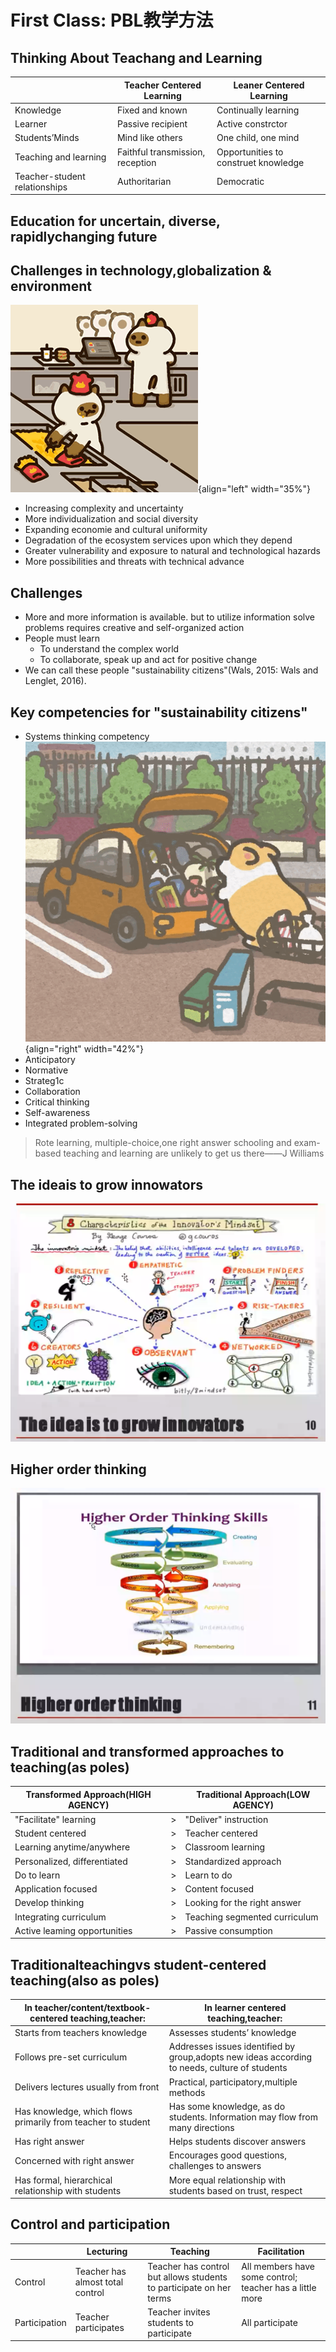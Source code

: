 # First Class: PBL教学方法
## Thinking About Teachang and Learning

| |Teacher Centered Learning|Leaner Centered Learning|
|-|-|-|
|Knowledge|Fixed and known|Continually learning|
|Learner|Passive recipient|Active constrctor|
|Students’Minds|Mind like others|One child, one mind|
|Teaching and learning|Faithful transmission, reception|Opportunities to construet knowledge|
|Teacher-student relationships|Authoritarian|Democratic|

## Education for uncertain, diverse, rapidlychanging future
## Challenges in technology,globalization & environment
![1.gif](1.gif){align="left" width="35%"}

 - Increasing complexity and uncertainty
 - More individualization and social diversity
 - Expanding economie and cultural uniformity
 - Degradation of the ecosystem services upon which they depend
 - Greater vulnerability and exposure to natural and technological hazards
 - More possibilities and threats with technical advance
## Challenges
 - More and more information is available. but to utilize information solve problems requires creative and self-organized action
 - People must learn
     - To understand the complex world
     - To collaborate, speak up and act for positive change
 - We can call these people "sustainability citizens"(Wals, 2015: Wals and Lenglet, 2016).
## Key competencies for "sustainability citizens"
 - Systems thinking competency![2.gif](2.gif){align="right" width="42%"}
 - Anticipatory
 - Normative
 - Strateg1c
 - Collaboration
 - Critical thinking
 - Self-awareness
 - Integrated problem-solving

> Rote learning, multiple-choice,one right answer schooling and exam-based teaching and learning are unlikely to get us there——J Williams
## The ideais to grow innowators
![思维导图.png](思维导图.png)
## Higher order thinking
![学习层级.png](学习层级.png)
## Traditional and transformed approaches to teaching(as poles)

|Transformed Approach(HIGH AGENCY)||Traditional Approach(LOW AGENCY)|
|-|-|-|
|"Facilitate" learning|>|"Deliver" instruction|
|Student centered|>|Teacher centered|
|Learning anytime/anywhere|>|Classroom learning|
|Personalized, differentiated|>|Standardized approach|
|Do to learn|>|Learn to do|
|Application focused|>|Content focused|
|Develop thinking|>|Looking for the right answer|
|Integrating curriculum|>|Teaching segmented curriculum|
|Active leaming opportunities|>|Passive consumption|

## Traditionalteachingvs student-centered teaching(also as poles)

|In teacher/content/textbook-centered teaching,teacher:|In learner centered teaching,teacher:|
|-|-|
|Starts from teachers  knowledge|Assesses students’ knowledge|
|Follows pre-set curriculum|Addresses issues identified by group,adopts new ideas according to needs, culture of students|
|Delivers lectures usually from front|Practical, participatory,multiple methods|
|Has knowledge, which flows primarily from teacher to student|Has some knowledge, as do students. Information may flow from many directions|
|Has right answer|Helps students discover answers|
|Concerned with right answer|Encourages good questions, challenges to answers|
|Has formal, hierarchical relationship with students|More equal relationship with students based on trust, respect|

## Control and participation
| |Lecturing|Teaching|Facilitation|
|-|-|-|-|
|Control|Teacher has almost total control|Teacher has control but allows students to participate on her terms|All members have some control; teacher has a little more|
|Participation|Teacher participates|Teacher invites students to participate|All participate|